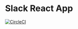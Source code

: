 # Slack React App

[![CircleCI](https://circleci.com/gh/MichaelGamel/slack-react-app.svg?style=svg)](https://circleci.com/gh/MichaelGamel/slack-react-app)